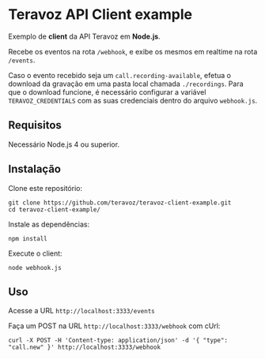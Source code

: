 # Teravoz API Client example

Exemplo de **client** da API Teravoz em **Node.js**.

Recebe os eventos na rota `/webhook`, e exibe os mesmos em realtime na rota `/events`.

Caso o evento recebido seja um `call.recording-available`, efetua o download da gravação em uma pasta local chamada `./recordings`. Para que o download funcione, é necessário configurar a variável `TERAVOZ_CREDENTIALS` com as suas credenciais dentro do arquivo `webhook.js`.

## Requisitos

Necessário Node.js 4 ou superior.

## Instalação

Clone este repositório:
```
git clone https://github.com/teravoz/teravoz-client-example.git
cd teravoz-client-example/
```

Instale as dependências:

```
npm install
```

Execute o client:
```
node webhook.js
```

## Uso

Acesse a URL `http://localhost:3333/events`

Faça um POST na URL `http://localhost:3333/webhook` com cUrl:

```
curl -X POST -H 'Content-type: application/json' -d '{ "type": "call.new" }' http://localhost:3333/webhook
```
